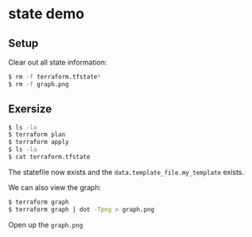 # state demo

## Setup

Clear out all state information:

```bash
$ rm -f terraform.tfstate*
$ rm -f graph.png
```

## Exersize

```bash
$ ls -la
$ terraform plan
$ terraform apply
$ ls -la
$ cat terraform.tfstate
```

The statefile now exists and the `data.template_file.my_template` exists.

We can also view the graph:

```bash
$ terraform graph
$ terraform graph | dot -Tpng > graph.png
```

Open up the `graph.png`
